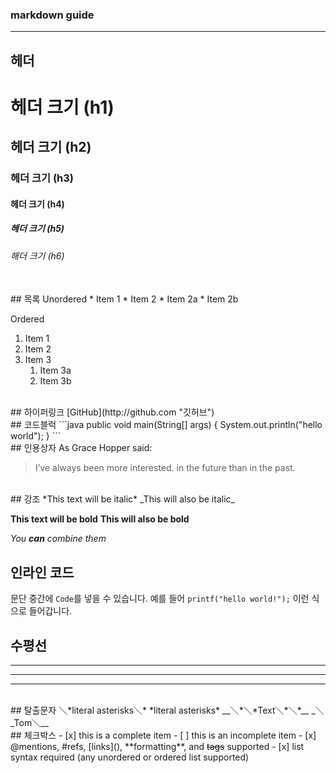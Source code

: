 ### markdown guide    
---
## 헤더
# 헤더 크기 (h1) 
## 헤더 크기 (h2) 
### 헤더 크기 (h3) 
#### 헤더 크기 (h4) 
##### 헤더 크기 (h5) 
###### 해더 크기 (h6)  
</br>
## 목록
Unordered 
* Item 1 
* Item 2 
    * Item 2a 
    * Item 2b 

Ordered 
1. Item 1 
1. Item 2 
1. Item 3 
    1. Item 3a 
    1. Item 3b
</br>
## 하이퍼링크
[GitHub](http://github.com "깃허브")
</br>
## 코드블럭
```java
public void main(String[] args) {
  System.out.println("hello world");
}
```
</br>
## 인용상자
As Grace Hopper said: 

> I’ve always been more interested. 
> in the future than in the past.
</br>
## 강조
*This text will be italic* 
_This will also be italic_ 

**This text will be bold** 
__This will also be bold__ 

*You **can** combine them*
</br>
## 인라인 코드
문단 중간에 `Code`를 넣을 수 있습니다. 
예를 들어 `printf("hello world!");` 이런 식으로 들어갑니다.

## 수평선
---
***
___
</br>
## 탈출문자
＼*literal asterisks＼* 
*literal asterisks* 
__＼*＼*Text＼*＼*__ 
_＼_Tom＼__
</br>
## 체크박스
- [x] this is a complete item 
- [ ] this is an incomplete item 
- [x] @mentions, #refs, [links](), **formatting**, and <del>tags</del> supported 
- [x] list syntax required (any unordered or ordered list supported)
